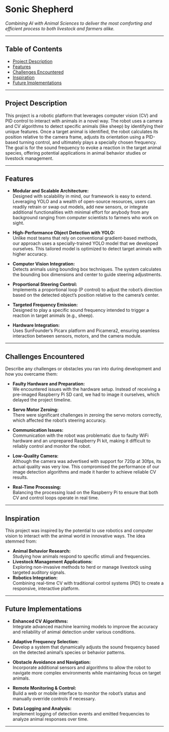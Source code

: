 
# Sonic Shepherd 
_Combining AI with Animal Sciences to deliver the most comforting and efficient process to both livestock and farmers alike._

---

## Table of Contents

- [Project Description](#project-description)
- [Features](#features)
- [Challenges Encountered](#challenges-encountered)
- [Inspiration](#inspiration)
- [Future Implementations](#future-implementations)

---

## Project Description

This project is a robotic platform that leverages computer vision (CV) and PID control to interact with animals in a novel way. The robot uses a camera and CV algorithms to detect specific animals (like sheep) by identifying their unique features. Once a target animal is identified, the robot calculates its position relative to the camera frame, adjusts its orientation using a PID-based turning control, and ultimately plays a specially chosen frequency. The goal is for the sound frequency to evoke a reaction in the target animal species, offering potential applications in animal behavior studies or livestock management.

---


## Features

- **Modular and Scalable Architecture:**  
  Designed with scalability in mind, our framework is easy to extend. Leveraging YOLO and a wealth of open-source resources, users can readily retrain or swap out models, add new sensors, or integrate additional functionalities with minimal effort for anybody from any background ranging from computer scientists to farmers who work on sight.

- **High-Performance Object Detection with YOLO:**  
  Unlike most teams that rely on conventional gradient-based methods, our approach uses a specially-trained YOLO model that we developed ourselves. This tailored model is optimized to detect target animals with higher accuracy.

- **Computer Vision Integration:**  
  Detects animals using bounding box techniques. The system calculates the bounding box dimensions and center to guide steering adjustments.

- **Proportional Steering Control:**  
  Implements a proportional loop (P control) to adjust the robot’s direction based on the detected object’s position relative to the camera’s center.

- **Targeted Frequency Emission:**  
  Designed to play a specific sound frequency intended to trigger a reaction in target animals (e.g., sheep).

- **Hardware Integration:**  
  Uses SunFounder’s Picarx platform and Picamera2, ensuring seamless interaction between sensors, motors, and the camera module.



---

## Challenges Encountered

Describe any challenges or obstacles you ran into during development and how you overcame them:

- **Faulty Hardware and Preparation:**  
  We encountered issues with the hardware setup. Instead of receiving a pre-imaged Raspberry Pi SD card, we had to image it ourselves, which delayed the project timeline.

- **Servo Motor Zeroing:**  
  There were significant challenges in zeroing the servo motors correctly, which affected the robot’s steering accuracy.

- **Communication Issues:**  
  Communication with the robot was problematic due to faulty WiFi hardware and an unprepared Raspberry Pi kit, making it difficult to reliably control and monitor the robot.

- **Low-Quality Camera:**  
  Although the camera was advertised with support for 720p at 30fps, its actual quality was very low. This compromised the performance of our image detection algorithms and made it harder to achieve reliable CV results.

- **Real-Time Processing:**  
  Balancing the processing load on the Raspberry Pi to ensure that both CV and control loops operate in real time.

---

## Inspiration


This project was inspired by the potential to use robotics and computer vision to interact with the animal world in innovative ways. The idea stemmed from:
- **Animal Behavior Research:**  
  Studying how animals respond to specific stimuli and frequencies.
- **Livestock Management Applications:**  
  Exploring non-invasive methods to herd or manage livestock using targeted auditory signals.
- **Robotics Integration:**  
  Combining real-time CV with traditional control systems (PID) to create a responsive, interactive platform.

---

## Future Implementations



- **Enhanced CV Algorithms:**  
  Integrate advanced machine learning models to improve the accuracy and reliability of animal detection under various conditions.

- **Adaptive Frequency Selection:**  
  Develop a system that dynamically adjusts the sound frequency based on the detected animal’s species or behavior patterns.

- **Obstacle Avoidance and Navigation:**  
  Incorporate additional sensors and algorithms to allow the robot to navigate more complex environments while maintaining focus on target animals.

- **Remote Monitoring & Control:**  
  Build a web or mobile interface to monitor the robot’s status and manually override controls if necessary.

- **Data Logging and Analysis:**  
  Implement logging of detection events and emitted frequencies to analyze animal responses over time.

---


